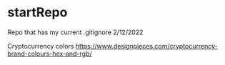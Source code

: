 # startRepo
Repo that has my current .gitignore 2/12/2022

Cryptocurrency colors
https://www.designpieces.com/cryptocurrency-brand-colours-hex-and-rgb/
